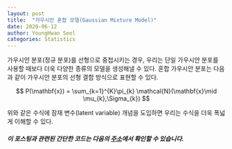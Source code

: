 ```yaml
---
layout: post
title:  "가우시안 혼합 모델(Gaussian Mixture Model)"
date: 2020-06-12
author: YoungHwan Seol
categories: Statistics
---
```


가우시안 분포(정규 분포)를 선형으로 중첩시키는 경우, 우리는 단일 가우시안 분포를 사용할 때보다 더욱 다양한 종류의 모델을 생성해낼 수 있다. 혼합 가우시안 분포는 다음과 같이 가우시안 분포의 선형 결합 방식으로 표현할 수 있다.

$$
P(\mathbf{x}) = \sum_{k=1}^{K}\pi_{k} \mathcal{N}(\mathbf{x}\mid \mu_{k},\Sigma_{k})
$$

위와 같은 수식에 잠재 변수(latent variable) 개념을 도입하면 우리는 수식을 더욱 폭넓게 이해할 수 있다.

##### 이 포스팅과 관련된 간단한 코드는 다음의 [주소](https://github.com/seolbluewings/code_example/blob/master/2.Cluster%20Analysis.ipynb)에서 확인할 수 있습니다.





